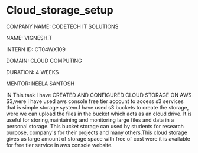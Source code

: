 # Cloud_storage_setup

COMPANY NAME: CODETECH IT SOLUTIONS

NAME: VIGNESH.T

INTERN ID: CT04WX109

DOMAIN: CLOUD COMPUTING

DURATION: 4 WEEKS

MENTOR: NEELA SANTOSH

IN This task I have CREATED AND CONFIGURED  CLOUD STORAGE ON AWS S3,were i have used aws console free tier account to access s3 services that is simple storage system.I have used s3 buckets to create the storage, were we can upload the files in the bucket which acts as an cloud drive. It is useful for storing,maintaining and monitoring large files and data in a personal storage. This bucket storage can used by students for research purpose, company's for their projects and many others.This cloud storage gives us large amount of storage space with free of cost were it is available for free tier service in aws console website.
